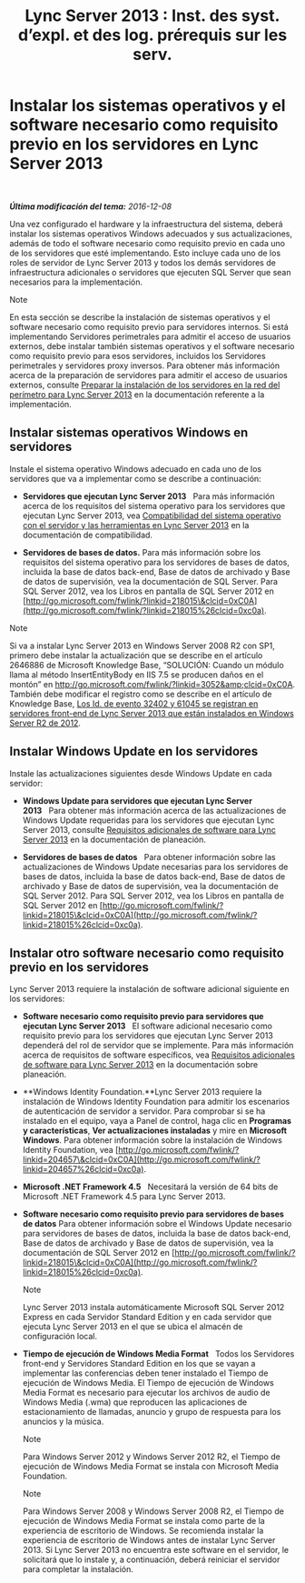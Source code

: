 ﻿---
title: "Lync Server 2013 : Inst. des syst. d’expl. et des log. prérequis sur les serv."
TOCTitle: Instalar los sistemas operativos y el software necesario como requisito previo en los servidores
ms:assetid: 055991e0-5aeb-43fc-a7ba-d4b02316d73b
ms:mtpsurl: https://technet.microsoft.com/es-es/library/Gg398103(v=OCS.15)
ms:contentKeyID: 48274293
ms.date: 01/07/2017
mtps_version: v=OCS.15
ms.translationtype: HT
---

# Instalar los sistemas operativos y el software necesario como requisito previo en los servidores en Lync Server 2013

 

_**Última modificación del tema:** 2016-12-08_

Una vez configurado el hardware y la infraestructura del sistema, deberá instalar los sistemas operativos Windows adecuados y sus actualizaciones, además de todo el software necesario como requisito previo en cada uno de los servidores que esté implementando. Esto incluye cada uno de los roles de servidor de Lync Server 2013 y todos los demás servidores de infraestructura adicionales o servidores que ejecuten SQL Server que sean necesarios para la implementación.


> [!NOTE]
> En esta sección se describe la instalación de sistemas operativos y el software necesario como requisito previo para servidores internos. Si está implementando Servidores perimetrales para admitir el acceso de usuarios externos, debe instalar también sistemas operativos y el software necesario como requisito previo para esos servidores, incluidos los Servidores perimetrales y servidores proxy inversos. Para obtener más información acerca de la preparación de servidores para admitir el acceso de usuarios externos, consulte <A href="lync-server-2013-preparing-for-installation-of-servers-in-the-perimeter-network.md">Preparar la instalación de los servidores en la red del perímetro para Lync Server 2013</A> en la documentación referente a la implementación.



## Instalar sistemas operativos Windows en servidores

Instale el sistema operativo Windows adecuado en cada uno de los servidores que va a implementar como se describe a continuación:

  - **Servidores que ejecutan Lync Server 2013**   Para más información acerca de los requisitos del sistema operativo para los servidores que ejecutan Lync Server 2013, vea [Compatibilidad del sistema operativo con el servidor y las herramientas en Lync Server 2013](lync-server-2013-server-and-tools-operating-system-support.md) en la documentación de compatibilidad.

  - **Servidores de bases de datos.** Para más información sobre los requisitos del sistema operativo para los servidores de bases de datos, incluida la base de datos back-end, Base de datos de archivado y Base de datos de supervisión, vea la documentación de SQL Server. Para SQL Server 2012, vea los Libros en pantalla de SQL Server 2012 en [http://go.microsoft.com/fwlink/?linkid=218015\&clcid=0xC0A](http://go.microsoft.com/fwlink/?linkid=218015%26clcid=0xc0a).


> [!NOTE]
> Si va a instalar Lync Server 2013 en Windows Server&nbsp;2008&nbsp;R2 con SP1, primero debe instalar la actualización que se describe en el artículo 2646886 de Microsoft Knowledge Base, “SOLUCIÓN: Cuando un módulo llama al método InsertEntityBody en IIS 7.5 se producen daños en el montón” en <A href="http://go.microsoft.com/fwlink/?linkid=3052%26clcid=0xc0a">http://go.microsoft.com/fwlink/?linkid=3052&amp;clcid=0xC0A</A>.<BR>También debe modificar el registro como se describe en el artículo de Knowledge Base, <A href="http://go.microsoft.com/fwlink/p/?linkid=506893">Los Id. de evento 32402 y 61045 se registran en servidores front-end de Lync Server 2013 que están instalados en Windows Server R2 de 2012</A>.



## Instalar Windows Update en los servidores

Instale las actualizaciones siguientes desde Windows Update en cada servidor:

  - **Windows Update para servidores que ejecutan Lync Server 2013**   Para obtener más información acerca de las actualizaciones de Windows Update requeridas para los servidores que ejecutan Lync Server 2013, consulte [Requisitos adicionales de software para Lync Server 2013](lync-server-2013-additional-software-requirements.md) en la documentación de planeación.

  - **Servidores de bases de datos**   Para obtener información sobre las actualizaciones de Windows Update necesarias para los servidores de bases de datos, incluida la base de datos back-end, Base de datos de archivado y Base de datos de supervisión, vea la documentación de SQL Server 2012. Para SQL Server 2012, vea los Libros en pantalla de SQL Server 2012 en [http://go.microsoft.com/fwlink/?linkid=218015\&clcid=0xC0A](http://go.microsoft.com/fwlink/?linkid=218015%26clcid=0xc0a).

## Instalar otro software necesario como requisito previo en los servidores

Lync Server 2013 requiere la instalación de software adicional siguiente en los servidores:

  - **Software necesario como requisito previo para servidores que ejecutan Lync Server 2013**   El software adicional necesario como requisito previo para los servidores que ejecutan Lync Server 2013 dependerá del rol de servidor que se implemente. Para más información acerca de requisitos de software específicos, vea [Requisitos adicionales de software para Lync Server 2013](lync-server-2013-additional-software-requirements.md) en la documentación sobre planeación.

  - **Windows Identity Foundation.**Lync Server 2013 requiere la instalación de Windows Identity Foundation para admitir los escenarios de autenticación de servidor a servidor. Para comprobar si se ha instalado en el equipo, vaya a Panel de control, haga clic en **Programas y características**, **Ver actualizaciones instaladas** y mire en **Microsoft Windows**. Para obtener información sobre la instalación de Windows Identity Foundation, vea [http://go.microsoft.com/fwlink/?linkid=204657\&clcid=0xC0A](http://go.microsoft.com/fwlink/?linkid=204657%26clcid=0xc0a).

  - **Microsoft .NET Framework 4.5**   Necesitará la versión de 64 bits de Microsoft .NET Framework 4.5 para Lync Server 2013.

  - **Software necesario como requisito previo para servidores de bases de datos** Para obtener información sobre el Windows Update necesario para servidores de bases de datos, incluida la base de datos back-end, Base de datos de archivado y Base de datos de supervisión, vea la documentación de SQL Server 2012 en [http://go.microsoft.com/fwlink/?linkid=218015\&clcid=0xC0A](http://go.microsoft.com/fwlink/?linkid=218015%26clcid=0xc0a).
    

    > [!NOTE]
    > Lync Server 2013 instala automáticamente Microsoft SQL Server 2012 Express en cada Servidor Standard Edition y en cada servidor que ejecuta Lync Server 2013 en el que se ubica el almacén de configuración local.



  - **Tiempo de ejecución de Windows Media Format**   Todos los Servidores front-end y Servidores Standard Edition en los que se vayan a implementar las conferencias deben tener instalado el Tiempo de ejecución de Windows Media. El Tiempo de ejecución de Windows Media Format es necesario para ejecutar los archivos de audio de Windows Media (.wma) que reproducen las aplicaciones de estacionamiento de llamadas, anuncio y grupo de respuesta para los anuncios y la música.
    

    > [!NOTE]
    > Para Windows Server 2012 y Windows Server 2012 R2, el Tiempo de ejecución de Windows Media Format se instala con Microsoft Media Foundation.

    

    > [!NOTE]
    > Para Windows Server&nbsp;2008 y Windows Server&nbsp;2008&nbsp;R2, el Tiempo de ejecución de Windows Media Format se instala como parte de la experiencia de escritorio de Windows. Se recomienda instalar la experiencia de escritorio de Windows antes de instalar Lync Server 2013. Si Lync Server 2013 no encuentra este software en el servidor, le solicitará que lo instale y, a continuación, deberá reiniciar el servidor para completar la instalación.


